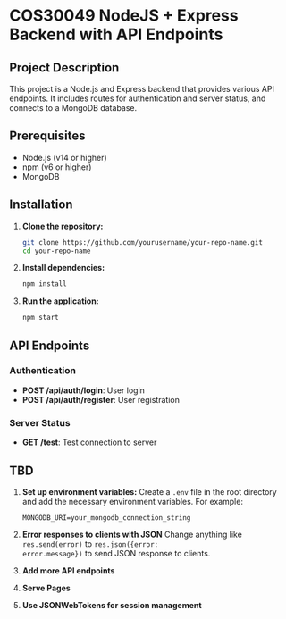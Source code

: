# COS30049 NodeJS + Express Backend with API Endpoints

## Project Description

This project is a Node.js and Express backend that provides various API endpoints. It includes routes for authentication and server status, and connects to a MongoDB database.

## Prerequisites

- Node.js (v14 or higher)
- npm (v6 or higher)
- MongoDB

## Installation

1. **Clone the repository:**

   ```sh
   git clone https://github.com/yourusername/your-repo-name.git
   cd your-repo-name
   ```

2. **Install dependencies:**

   ```sh
   npm install
   ```

3. **Run the application:**
   ```sh
   npm start
   ```

## API Endpoints

### Authentication

- **POST /api/auth/login**: User login
- **POST /api/auth/register**: User registration

### Server Status

- **GET /test**: Test connection to server

## TBD

1. **Set up environment variables:**
   Create a `.env` file in the root directory and add the necessary environment variables. For example:

   ```plaintext
   MONGODB_URI=your_mongodb_connection_string
   ```

2. **Error responses to clients with JSON**
   Change anything like <code>res.send(error)</code> to <code>res.json({error: error.message})</code> to send JSON response to clients.

3. **Add more API endpoints**

4. **Serve Pages**

5. **Use JSONWebTokens for session management**
